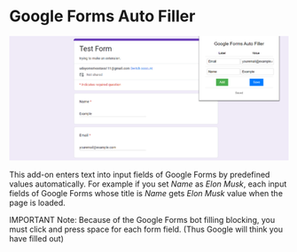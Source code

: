 # Google Forms Auto Filler

![Google Forms Auto Filler Screenshot](images/Screenshot.png)

This add-on enters text into input fields of Google Forms by predefined values automatically. For example if you set *Name* as *Elon Musk*, each input fields of Google Forms whose title is *Name* gets *Elon Musk* value when the page is loaded.

IMPORTANT Note: Because of the Google Forms bot filling blocking, you must click and press space for each form field. (Thus Google will think you have filled out)